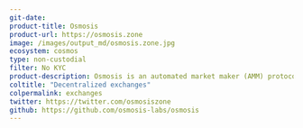 ```yaml
---
git-date:
product-title: Osmosis
product-url: https://osmosis.zone
image: /images/output_md/osmosis.zone.jpg
ecosystem: cosmos
type: non-custodial
filter: No KYC
product-description: Osmosis is an automated market maker (AMM) protocol that allows developers to build customized AMMs with sovereign liquidity pools. Built using the Cosmos SDK, Osmosis utilizes Inter-Blockchain Communication (IBC) to enable cross-chain transactions.
coltitle: "Decentralized exchanges"
colpermalink: exchanges
twitter: https://twitter.com/osmosiszone
github: https://github.com/osmosis-labs/osmosis
---
```

